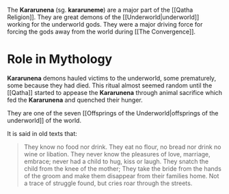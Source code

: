 The __Kararunena__ (sg. __kararuneme__) are a major part of the [[Qatha Religion]]. They are great demons of the [[Underworld|underworld]] working for the underworld gods. They were a major driving force for forcing the gods away from the world during [[The Convergence]].

# Role in Mythology
__Kararunena__ demons hauled victims to the underworld, some prematurely, some because they had died. This ritual almost seemed random until the [[Qatha]] started to appease the __Kararunena__ through animal sacrifice which fed the __Kararunena__ and quenched their hunger.

They are one of the seven [[Offsprings of the Underworld|offsprings of the underworld]] of the world.

It is said in old texts that:
> They know no food nor drink.
> They eat no flour, no bread nor drink no wine or libation.
> They never know the pleasures of love, marriage, embrace;
> never had a child to hug, kiss or laugh.
> They snatch the child from the knee of the mother;
> They take the bride from the hands of the groom
> and make them disappear from their families home.
> Not a trace of struggle found, but cries roar through the streets.
